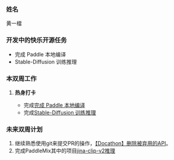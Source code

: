 ### 姓名

黄一檑

### 开发中的快乐开源任务

   - 完成 Paddle 本地编译
   - Stable-Diffusion 训练推理

### 本双周工作

1. **热身打卡**

   - 完成[完成 Paddle 本地编译](https://github.com/PaddlePaddle/Paddle/issues/45347)
   - 完成[Stable-Diffusion 训练推理](https://github.com/PaddlePaddle/PaddleMIX/issues/273)

### 未来双周计划

1. 继续熟悉使用git来提交PR的操作，[【Docathon】删除被弃用的API](https://github.com/PaddlePaddle/docs/issues/7238)。
2. 完成PaddleMix其中的项目[jina-clip-v2推理](https://huggingface.co/jinaai/jina-clip-v2)
